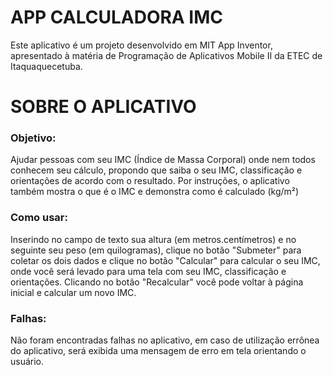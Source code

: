 # APP CALCULADORA IMC
Este aplicativo é um projeto desenvolvido em MIT App Inventor, apresentado à matéria de Programação de Aplicativos Mobile II da ETEC de Itaquaquecetuba.<br>

<h1>SOBRE O APLICATIVO</h1>
<h3>Objetivo:</h3>
Ajudar pessoas com seu IMC (Índice de Massa Corporal) onde nem todos conhecem seu cálculo, propondo que saiba o seu IMC, classificação e orientações de acordo com o resultado. Por instruções, o aplicativo também mostra o que é o IMC e demonstra como é calculado (kg/m²)

<h3>Como usar:</h3>
Inserindo no campo de texto sua altura (em metros.centímetros) e no seguinte seu peso (em quilogramas), clique no botão "Submeter" para coletar os dois dados e clique no botão "Calcular" para calcular o seu IMC, onde você será levado para uma tela com seu IMC, classificação e orientações. Clicando no botão "Recalcular" você pode voltar à página inicial e calcular um novo IMC.

<h3>Falhas:</h3>
Não foram encontradas falhas no aplicativo, em caso de utilização errônea do aplicativo, será exibida uma mensagem de erro em tela orientando o usuário.
